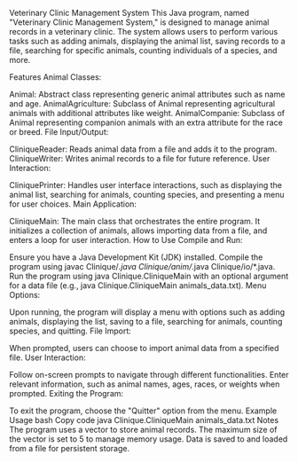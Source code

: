 Veterinary Clinic Management System
This Java program, named "Veterinary Clinic Management System," is designed to manage animal records in a veterinary clinic. The system allows users to perform various tasks such as adding animals, displaying the animal list, saving records to a file, searching for specific animals, counting individuals of a species, and more.

Features
Animal Classes:

Animal: Abstract class representing generic animal attributes such as name and age.
AnimalAgriculture: Subclass of Animal representing agricultural animals with additional attributes like weight.
AnimalCompanie: Subclass of Animal representing companion animals with an extra attribute for the race or breed.
File Input/Output:

CliniqueReader: Reads animal data from a file and adds it to the program.
CliniqueWriter: Writes animal records to a file for future reference.
User Interaction:

CliniquePrinter: Handles user interface interactions, such as displaying the animal list, searching for animals, counting species, and presenting a menu for user choices.
Main Application:

CliniqueMain: The main class that orchestrates the entire program. It initializes a collection of animals, allows importing data from a file, and enters a loop for user interaction.
How to Use
Compile and Run:

Ensure you have a Java Development Kit (JDK) installed.
Compile the program using javac Clinique/*.java Clinique/anim/*.java Clinique/io/*.java.
Run the program using java Clinique.CliniqueMain with an optional argument for a data file (e.g., java Clinique.CliniqueMain animals_data.txt).
Menu Options:

Upon running, the program will display a menu with options such as adding animals, displaying the list, saving to a file, searching for animals, counting species, and quitting.
File Import:

When prompted, users can choose to import animal data from a specified file.
User Interaction:

Follow on-screen prompts to navigate through different functionalities.
Enter relevant information, such as animal names, ages, races, or weights when prompted.
Exiting the Program:

To exit the program, choose the "Quitter" option from the menu.
Example Usage
bash
Copy code
java Clinique.CliniqueMain animals_data.txt
Notes
The program uses a vector to store animal records.
The maximum size of the vector is set to 5 to manage memory usage.
Data is saved to and loaded from a file for persistent storage.
